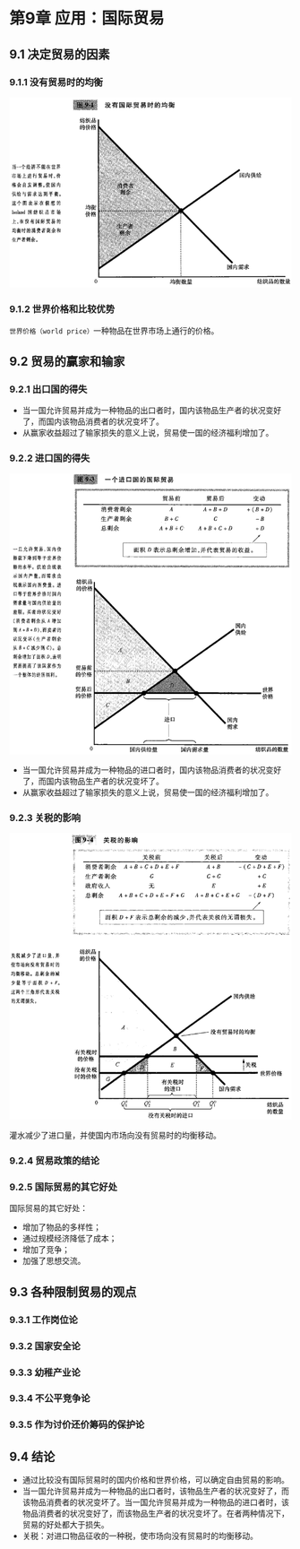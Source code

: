 # 第9章 应用：国际贸易



## 9.1 决定贸易的因素

### 9.1.1 没有贸易时的均衡

![9_1](res/9_1.png)

### 9.1.2 世界价格和比较优势

`世界价格（world price）`一种物品在世界市场上通行的价格。



## 9.2 贸易的赢家和输家

### 9.2.1 出口国的得失

- 当一国允许贸易并成为一种物品的出口者时，国内该物品生产者的状况变好了，而国内该物品消费者的状况变坏了。
- 从赢家收益超过了输家损失的意义上说，贸易使一国的经济福利增加了。

### 9.2.2 进口国的得失

![9_3](res/9_3.png)

- 当一国允许贸易并成为一种物品的进口者时，国内该物品消费者的状况变好了，而国内该物品生产者的状况变坏了。
- 从赢家收益超过了输家损失的意义上说，贸易使一国的经济福利增加了。

### 9.2.3 关税的影响

![9_4](res/9_4.png)

灌水减少了进口量，并使国内市场向没有贸易时的均衡移动。

### 9.2.4 贸易政策的结论

### 9.2.5 国际贸易的其它好处

国际贸易的其它好处：

- 增加了物品的多样性；
- 通过规模经济降低了成本；
- 增加了竞争；
- 加强了思想交流。



## 9.3 各种限制贸易的观点

### 9.3.1 工作岗位论

### 9.3.2 国家安全论

### 9.3.3 幼稚产业论

### 9.3.4 不公平竞争论

### 9.3.5 作为讨价还价筹码的保护论



## 9.4 结论

- 通过比较没有国际贸易时的国内价格和世界价格，可以确定自由贸易的影响。
- 当一国允许贸易并成为一种物品的出口者时，该物品生产者的状况变好了，而该物品消费者的状况变坏了。当一国允许贸易并成为一种物品的进口者时，该物品消费者的状况变好了，而该物品生产者的状况变坏了。在者两种情况下，贸易的好处都大于损失。
- 关税：对进口物品征收的一种税，使市场向没有贸易时的均衡移动。